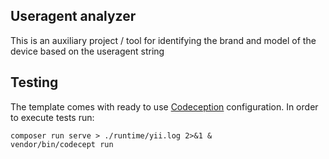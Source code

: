 ## Useragent analyzer

This is an auxiliary project / tool for identifying the brand and model of the device based on the useragent string


## Testing

The template comes with ready to use [Codeception](https://codeception.com/) configuration.
In order to execute tests run:

```
composer run serve > ./runtime/yii.log 2>&1 &
vendor/bin/codecept run
```
